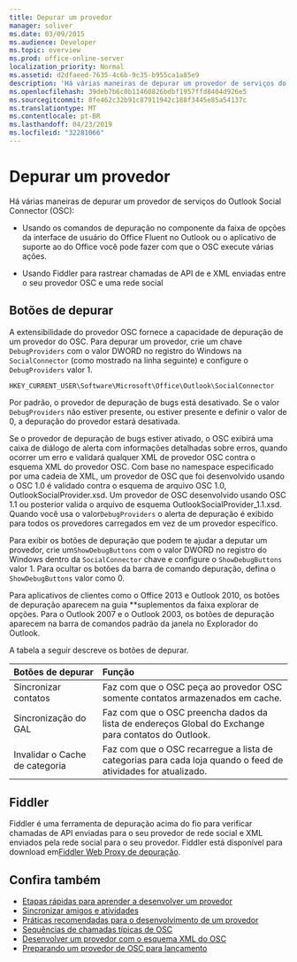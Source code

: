 ```yaml
---
title: Depurar um provedor
manager: soliver
ms.date: 03/09/2015
ms.audience: Developer
ms.topic: overview
ms.prod: office-online-server
localization_priority: Normal
ms.assetid: d2dfaeed-7635-4c6b-9c35-b955ca1a85e9
description: 'Há várias maneiras de depurar um provedor de serviços do Outlook Social Connector (OSC):'
ms.openlocfilehash: 39deb7b6c0b11460826bdbf1957ffd8404d926e5
ms.sourcegitcommit: 8fe462c32b91c87911942c188f3445e85a54137c
ms.translationtype: MT
ms.contentlocale: pt-BR
ms.lasthandoff: 04/23/2019
ms.locfileid: "32281066"
---
```

# <a name="debugging-a-provider"></a>Depurar um provedor

Há várias maneiras de depurar um provedor de serviços do Outlook Social Connector (OSC): 
  
- Usando os comandos de depuração no componente da faixa de opções da interface de usuário do Office Fluent no Outlook ou o aplicativo de suporte ao do Office você pode fazer com que o OSC execute várias ações.
    
- Usando Fiddler para rastrear chamadas de API de e XML enviadas entre o seu provedor OSC e uma rede social
    
## <a name="debug-buttons"></a>Botões de depurar

A extensibilidade do provedor OSC fornece a capacidade de depuração de um provedor do OSC. Para depurar um provedor, crie um chave `DebugProviders` com o valor DWORD no registro do Windows na `SocialConnector` (como mostrado na linha seguinte) e configure o `DebugProviders` valor 1. 
  
`HKEY_CURRENT_USER\Software\Microsoft\Office\Outlook\SocialConnector`
  
Por padrão, o provedor de depuração de bugs está desativado. Se o valor `DebugProviders` não estiver presente, ou estiver presente e definir o valor de 0, a depuração do provedor estará desativada. 
  
Se o provedor de depuração de bugs estiver ativado, o OSC exibirá uma caixa de diálogo de alerta com informações detalhadas sobre erros, quando ocorrer um erro e validará qualquer XML de provedor OSC contra o esquema XML do provedor OSC. Com base no namespace especificado por uma cadeia de XML, um provedor de OSC que foi desenvolvido usando o OSC 1.0 é validado contra o esquema de arquivo OSC 1.0, OutlookSocialProvider.xsd. Um provedor de OSC desenvolvido usando OSC 1.1 ou posterior valida o arquivo de esquema OutlookSocialProvider_1.1.xsd. Quando você usa o valor`DebugProviders` o alerta de depuração é exibido para todos os provedores carregados em vez de um provedor específico. 
  
Para exibir os botões de depuração que podem te ajudar a deputar um provedor, crie um`ShowDebugButtons` com o valor DWORD no registro do Windows dentro da `SocialConnector` chave e configure o `ShowDebugButtons` valor 1. Para ocultar os botões da barra de comando depuração, defina o `ShowDebugButtons` valor como 0. 
  
Para aplicativos de clientes como o Office 2013 e Outlook 2010, os botões de depuração aparecem na guia **suplementos da faixa explorar de opções. Para o Outlook 2007 e o Outlook 2003, os botões de depuração aparecem na barra de comandos padrão da janela no Explorador do Outlook. 
  
A tabela a seguir descreve os botões de depurar.
  
|**Botões de depurar**|**Função**|
|:-----|:-----|
|Sincronizar contatos  <br/> |Faz com que o OSC peça ao provedor OSC somente contatos armazenados em cache.  <br/> |
|Sincronização do GAL  <br/> |Faz com que o OSC preencha dados da lista de endereços Global do Exchange para contatos do Outlook.  <br/> |
|Invalidar o Cache de categoria  <br/> |Faz com que o OSC recarregue a lista de categorias para cada loja quando o feed de atividades for atualizado.  <br/> |
   
## <a name="fiddler"></a>Fiddler

Fiddler é uma ferramenta de depuração acima do fio para verificar chamadas de API enviadas para o seu provedor de rede social e XML enviados pela rede social para o seu provedor. Fiddler está disponível para download em[Fiddler Web Proxy de depuração](https://www.fiddler2.com/fiddler2/version.asp).
  
## <a name="see-also"></a>Confira também

- [Etapas rápidas para aprender a desenvolver um provedor](quick-steps-for-learning-to-develop-a-provider.md)  
- [Sincronizar amigos e atividades](synchronizing-friends-and-activities.md) 
- [Práticas recomendadas para o desenvolvimento de um provedor](best-practices-for-developing-a-provider.md)
- [Sequências de chamadas típicas de OSC](osc-typical-calling-sequences.md)  
- [Desenvolver um provedor com o esquema XML do OSC](developing-a-provider-with-the-osc-xml-schema.md)  
- [Preparando um provedor de OSC para lançamento](getting-ready-to-release-an-osc-provider.md)

